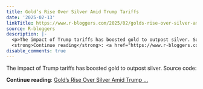```yaml
---
title: Gold’s Rise Over Silver Amid Trump Tariffs
date: '2025-02-13'
linkTitle: https://www.r-bloggers.com/2025/02/golds-rise-over-silver-amid-trump-tariffs/
source: R-bloggers
description: |-
  <p>The impact of Trump tariffs has boosted gold to outpost silver. Source code:</p>
  <strong>Continue reading</strong>: <a href="https://www.r-bloggers.com/2025/02/golds-rise-over-silver-amid-trump-tariffs/">Gold’s Rise Over Silver Amid Trump ...
disable_comments: true
---
```

<p>The impact of Trump tariffs has boosted gold to outpost silver. Source code:</p>
<strong>Continue reading</strong>: <a href="https://www.r-bloggers.com/2025/02/golds-rise-over-silver-amid-trump-tariffs/">Gold’s Rise Over Silver Amid Trump ...